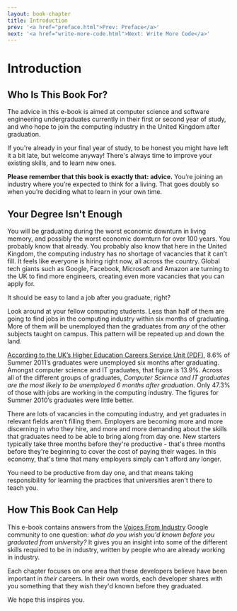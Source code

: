 ```yaml
---
layout: book-chapter
title: Introduction
prev: '<a href="preface.html">Prev: Preface</a>'
next: '<a href="write-more-code.html">Next: Write More Code</a>'
---
```


# Introduction

## Who Is This Book For?

The advice in this e-book is aimed at computer science and software engineering undergraduates currently in their first or second year of study, and who hope to join the computing industry in the United Kingdom after graduation.

If you're already in your final year of study, to be honest you might have left it a bit late, but welcome anyway!  There's always time to improve your existing skills, and to learn new ones.

__Please remember that this book is exactly that: advice.__ You’re joining an industry where you’re expected to think for a living. That goes doubly so when you’re deciding what to learn in your own time.

## Your Degree Isn't Enough

You will be graduating during the worst economic downturn in living memory, and possibly the worst economic downturn for over 100 years. You probably know that already. You probably also know that here in the United Kingdom, the computing industry has no shortage of vacancies that it can’t fill. It feels like everyone is hiring right now, all across the country. Global tech giants such as Google, Facebook, Microsoft and Amazon are turning to the UK to find more engineers, creating even more vacancies that you can apply for.

It should be easy to land a job after you graduate, right?

Look around at your fellow computing students. Less than half of them are going to find jobs in the computing industry within six months of graduating. More of them will be unemployed than the graduates from _any_ of the other subjects taught on campus. This pattern will be repeated up and down the land.

[According to the UK’s Higher Education Careers Service Unit (PDF)](http://www.hecsu.ac.uk/assets/assets/documents/WDGD_Oct_2012.pdf), 8.6% of Summer 2011’s graduates were unemployed six months after graduating. Amongst computer science and IT graduates, that figure is 13.9%. Across all of the different groups of graduates, _Computer Science and IT graduates are the most likely to be unemployed 6 months after graduation_. Only 47.3% of those with jobs are working in the computing industry. The figures for Summer 2010’s graduates were little better.

There are lots of vacancies in the computing industry, and yet graduates in relevant fields aren’t filling them. Employers are becoming more and more discerning in who they hire, and more and more demanding about the skills that graduates need to be able to bring along from day one. New starters typically take three months before they're productive - that's three months before they're beginning to cover the cost of paying their wages.  In this economy, that's time that many employers simply can't afford any longer.

You need to be productive from day one, and that means taking responsibility for learning the practices that universities aren't there to teach you.

## How This Book Can Help

This e-book contains answers from the [Voices From Industry](https://plus.google.com/communities/111699457416495663696) Google community to one question: _what do you wish you'd known before you graduated from university?_  It gives you an insight into some of the different skills required to be in industry, written by people who are already working in industry.

Each chapter focuses on one area that these developers believe have been important in _their_ careers.  In their own words, each developer shares with you something that they wish they'd known before they graduated.

We hope this inspires you.